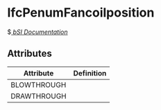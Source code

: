 IfcPenumFancoilposition
=======================
$[ _bSI
Documentation_](https://standards.buildingsmart.org/IFC/DEV/IFC4_2/FINAL/HTML/schema//pset/penum_fancoilposition.htm)


Attributes
----------
| Attribute   | Definition   |
|-------------|--------------|
| BLOWTHROUGH |              |
| DRAWTHROUGH |              |
